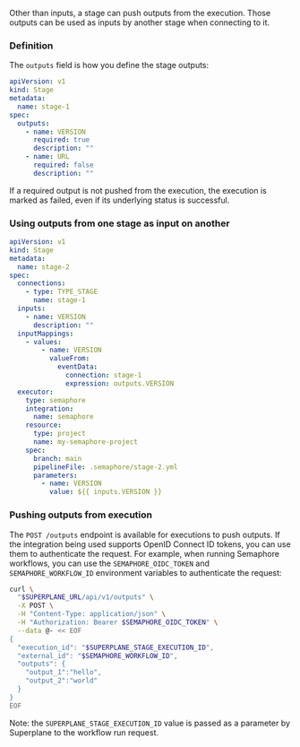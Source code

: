 Other than inputs, a stage can push outputs from the execution. Those outputs can be used as inputs by another stage when connecting to it.

### Definition

The `outputs` field is how you define the stage outputs:

```yaml
apiVersion: v1
kind: Stage
metadata:
  name: stage-1
spec:
  outputs:
    - name: VERSION
      required: true
      description: ""
    - name: URL
      required: false
      description: ""
```

If a required output is not pushed from the execution, the execution is marked as failed, even if its underlying status is successful.

### Using outputs from one stage as input on another

```yaml
apiVersion: v1
kind: Stage
metadata:
  name: stage-2
spec:
  connections:
    - type: TYPE_STAGE
      name: stage-1
  inputs:
    - name: VERSION
      description: ""
  inputMappings:
    - values:
        - name: VERSION
          valueFrom:
            eventData:
              connection: stage-1
              expression: outputs.VERSION
  executor:
    type: semaphore
    integration:
      name: semaphore
    resource:
      type: project
      name: my-semaphore-project
    spec:
      branch: main
      pipelineFile: .semaphore/stage-2.yml
      parameters:
        - name: VERSION
          value: ${{ inputs.VERSION }}
```

### Pushing outputs from execution

The `POST /outputs` endpoint is available for executions to push outputs. If the integration being used supports OpenID Connect ID tokens, you can use them to authenticate the request. For example, when running Semaphore workflows, you can use the `SEMAPHORE_OIDC_TOKEN` and `SEMAPHORE_WORKFLOW_ID` environment variables to authenticate the request:

```bash
curl \
  "$SUPERPLANE_URL/api/v1/outputs" \
  -X POST \
  -H "Content-Type: application/json" \
  -H "Authorization: Bearer $SEMAPHORE_OIDC_TOKEN" \
  --data @- << EOF
{
  "execution_id": "$SUPERPLANE_STAGE_EXECUTION_ID",
  "external_id": "$SEMAPHORE_WORKFLOW_ID",
  "outputs": {
    "output_1":"hello",
    "output_2":"world"
  }
}
EOF
```

Note: the `SUPERPLANE_STAGE_EXECUTION_ID` value is passed as a parameter by Superplane to the workflow run request.
